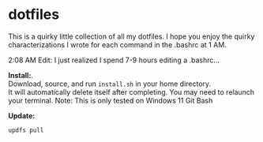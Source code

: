 # dotfiles
This is a quirky little collection of all my dotfiles.
I hope you enjoy the quirky characterizations I wrote for each command in the .bashrc at 1 AM.

2:08 AM Edit: I just realized I spend 7-9 hours editing a .bashrc...

**Install:**.  
Download, source, and run ``install.sh`` in your home directory.  
It will automatically delete itself after completing. You may need to relaunch your terminal.
Note: This is only tested on Windows 11 Git Bash

**Update:**  
```sh 
updfs pull
```
